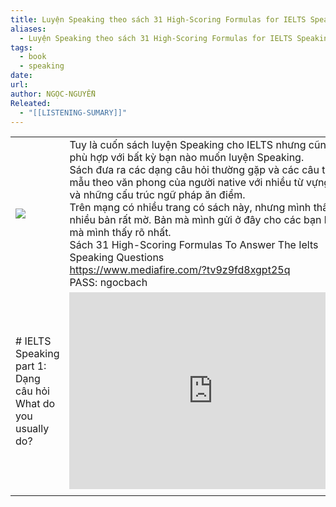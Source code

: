 ```yaml
---
title: Luyện Speaking theo sách 31 High-Scoring Formulas for IELTS Speaking
aliases:
  - Luyện Speaking theo sách 31 High-Scoring Formulas for IELTS Speaking
tags:
  - book
  - speaking
date: 
url: 
author: NGỌC-NGUYỄN
Releated:
  - "[[LISTENING-SUMARY]]"
---
```


|                                                               |                                                                                                                                                                                                                                                                                                                                                                                                                                                                                                                                                                  |     |
| ------------------------------------------------------------- | ---------------------------------------------------------------------------------------------------------------------------------------------------------------------------------------------------------------------------------------------------------------------------------------------------------------------------------------------------------------------------------------------------------------------------------------------------------------------------------------------------------------------------------------------------------------- | --- |
| ![](https://i.imgur.com/GqOrhrD.png)                          | Tuy là cuốn sách luyện Speaking cho IELTS nhưng cũng khá phù hợp với bất kỳ bạn nào muốn luyện Speaking.  <br>Sách đưa ra các dạng câu hỏi thường gặp và các câu trả lời mẫu theo văn phong của người native với nhiều từ vựng hay và những cấu trúc ngữ pháp ăn điểm.  <br>Trên mạng có nhiều trang có sách này, nhưng mình thấy nhiều bản rất mờ. Bản mà mình gửi ở đây cho các bạn là bản mà mình thấy rõ nhất.  <br>Sách 31 High-Scoring Formulas To Answer The Ielts Speaking Questions  <br>https://www.mediafire.com/?tv9z9fd8xgpt25q  <br>PASS: ngocbach |     |
| # IELTS Speaking part 1: Dạng câu hỏi What do you usually do? | <iframe width="460" height="315" src="https://www.youtube.com/embed/cAaUMwnj6v8?si=ucEOBj3YD4-1Ryqk" title="YouTube video player" frameborder="0" allow="accelerometer; autoplay; clipboard-write; encrypted-media; gyroscope; picture-in-picture; web-share" referrerpolicy="strict-origin-when-cross-origin" allowfullscreen></iframe>                                                                                                                                                                                                                         |     |
|                                                               |                                                                                                                                                                                                                                                                                                                                                                                                                                                                                                                                                                  |     |
